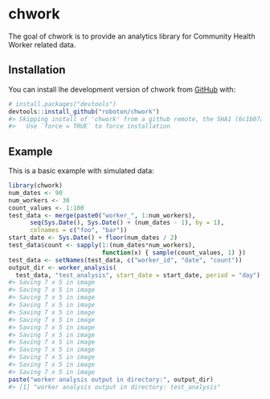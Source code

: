 
<!-- README.md is generated from README.Rmd. Please edit that file -->

# chwork

<!-- badges: start -->

<!-- badges: end -->

The goal of chwork is to provide an analytics library for Community
Health Worker related data.

## Installation

You can install lhe development version of chwork from
[GitHub](https://github.com/) with:

``` r
# install.packages("devtools")
devtools::install_github("roboton/chwork")
#> Skipping install of 'chwork' from a github remote, the SHA1 (6c1b07a3) has not changed since last install.
#>   Use `force = TRUE` to force installation
```

## Example

This is a basic example with simulated data:

``` r
library(chwork)
num_dates <- 90
num_workers <- 30
count_values <- 1:100
test_data <- merge(paste0("worker_", 1:num_workers),
      seq(Sys.Date(), Sys.Date() + (num_dates - 1), by = 1),
      colnames = c("foo", "bar"))
start_date <- Sys.Date() + floor(num_dates / 2)
test_data$count <- sapply(1:(num_dates*num_workers),
                          function(x) { sample(count_values, 1) })
test_data <- setNames(test_data, c("worker_id", "date", "count"))
output_dir <- worker_analysis(
  test_data, "test_analysis", start_date = start_date, period = "day")
#> Saving 7 x 5 in image
#> Saving 7 x 5 in image
#> Saving 7 x 5 in image
#> Saving 7 x 5 in image
#> Saving 7 x 5 in image
#> Saving 7 x 5 in image
#> Saving 7 x 5 in image
#> Saving 7 x 5 in image
#> Saving 7 x 5 in image
#> Saving 7 x 5 in image
#> Saving 7 x 5 in image
#> Saving 7 x 5 in image
#> Saving 7 x 5 in image
paste("worker analysis output in directory:", output_dir)
#> [1] "worker analysis output in directory: test_analysis"
```
